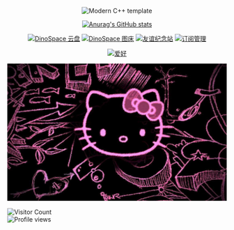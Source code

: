 <div id="title" align=center>

![Modern C++ template][github-sub-title:img]

[![Anurag's GitHub stats](https://github-readme-stats.vercel.app/api?username=dinosaurerer&show_icons=true&theme=tokyonight)](https://b23.tv/iEJTnPp)

[![DinoSpace 云盘](https://img.shields.io/badge/云盘-DinoSpace-blue)](https://cloud.072416.xyz)
[![DinoSpace 图床](https://img.shields.io/badge/图床-ImgBox-green)](https://uppic.dpdns.org/)
[![友谊纪念站](https://img.shields.io/badge/友谊纪念站-Moments-pink)](https://zsyxy.dpdns.org/)
[![订阅管理](https://img.shields.io/badge/订阅管理-Subscription-orange)](https://zhyx.qzz.io/)

[![爱好](https://img.shields.io/badge/爱好-Hellokitty-orange)](https://www.sanrio.com/hellokitty)

<!--BADGE_START--><!--BADGE_END-->

</div>

<!--IMAGE_START-->
![Slideshow](image/1169425.jpg) <!--轮播占位符--> <!--轮播占位符--> <!--轮播占位符-->
<!--IMAGE_END-->

![Visitor Count](https://hits.sh/github.com/dinosaurerer.svg?color=blue)  
![Profile views](https://komarev.com/ghpvc/?username=dinosaurerer&color=brightgreen)

[github-sub-title:img]: https://readme-typing-svg.herokuapp.com?font=Segoe+Script&center=true&lines=Dinosaur🦖🦕🦖.

